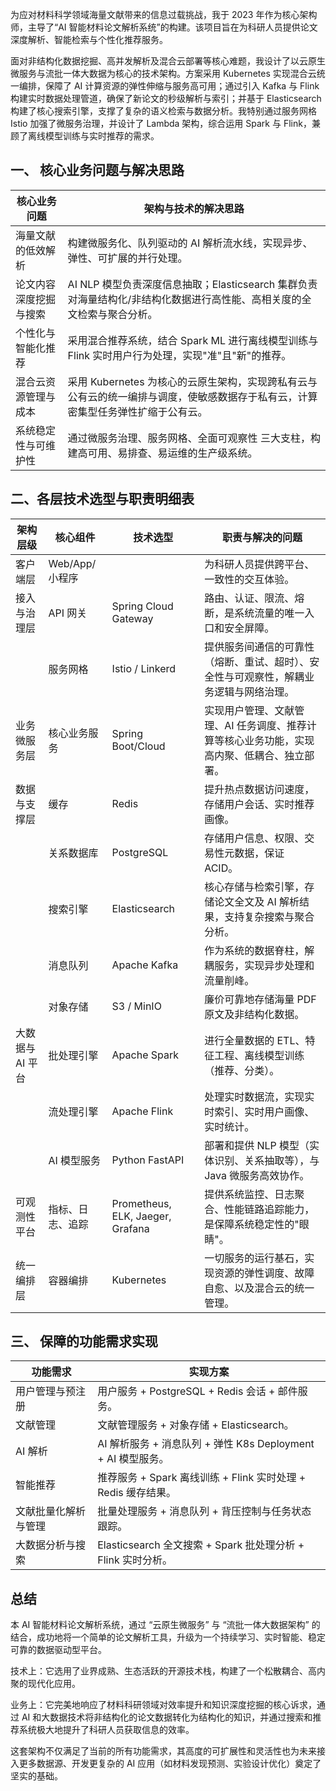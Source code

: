 为应对材料科学领域海量文献带来的信息过载挑战，我于 2023 年作为核心架构师，主导了“AI 智能材料论文解析系统”的构建。该项目旨在为科研人员提供论文深度解析、智能检索与个性化推荐服务。

面对非结构化数据挖掘、高并发解析及混合云部署等核心难题，我设计了以云原生微服务与流批一体大数据为核心的技术架构。方案采用 Kubernetes 实现混合云统一编排，保障了 AI 计算资源的弹性伸缩与服务高可用；通过引入 Kafka 与 Flink 构建实时数据处理管道，确保了新论文的秒级解析与索引；并基于 Elasticsearch 构建了核心搜索引擎，支撑了复杂的语义检索与数据分析。我特别通过服务网格 Istio 加强了微服务治理，并设计了 Lambda 架构，综合运用 Spark 与 Flink，兼顾了离线模型训练与实时推荐的需求。

## 一、 核心业务问题与解决思路

| 核心业务问题           | 架构与技术的解决思路                                                                                                             |
| ---------------------- | -------------------------------------------------------------------------------------------------------------------------------- |
| 海量文献的低效解析     | 构建微服务化、队列驱动的 AI 解析流水线，实现异步、弹性、可扩展的并行处理。                                                       |
| 论文内容深度挖掘与搜索 | AI NLP 模型负责深度信息抽取；Elasticsearch 集群负责对海量结构化/非结构化数据进行高性能、高相关度的全文检索与聚合分析。           |
| 个性化与智能化推荐     | 采用混合推荐系统，结合 Spark ML 进行离线模型训练与 Flink 实时用户行为处理，实现"准"且"新"的推荐。                                |
| 混合云资源管理与成本   | 采用 Kubernetes 为核心的云原生架构，实现跨私有云与公有云的统一编排与调度，使敏感数据存于私有云，计算密集型任务弹性扩缩于公有云。 |
| 系统稳定性与可维护性   | 通过微服务治理、服务网格、全面可观察性 三大支柱，构建高可用、易排查、易运维的生产级系统。                                        |

## 二、各层技术选型与职责明细表

| 架构层级         | 核心组件         | 技术选型                         | 职责与解决的问题                                                                            |
| ---------------- | ---------------- | -------------------------------- | ------------------------------------------------------------------------------------------- |
| 客户端层         | Web/App/小程序   |                                  | 为科研人员提供跨平台、一致性的交互体验。                                                    |
| 接入与治理层     | API 网关         | Spring Cloud Gateway             | 路由、认证、限流、熔断，是系统流量的唯一入口和安全屏障。                                    |
|                  | 服务网格         | Istio / Linkerd                  | 提供服务间通信的可靠性（熔断、重试、超时）、安全性与可观察性，解耦业务逻辑与网络治理。      |
| 业务微服务层     | 核心业务服务     | Spring Boot/Cloud                | 实现用户管理、文献管理、AI 任务调度、推荐计算等核心业务功能，实现高内聚、低耦合、独立部署。 |
| 数据与支撑层     | 缓存             | Redis                            | 提升热点数据访问速度，存储用户会话、实时推荐画像。                                          |
|                  | 关系数据库       | PostgreSQL                       | 存储用户信息、权限、交易性元数据，保证 ACID。                                               |
|                  | 搜索引擎         | Elasticsearch                    | 核心存储与检索引擎，存储论文全文及 AI 解析结果，支持复杂搜索与聚合分析。                    |
|                  | 消息队列         | Apache Kafka                     | 作为系统的数据脊柱，解耦服务，实现异步处理和流量削峰。                                      |
|                  | 对象存储         | S3 / MinIO                       | 廉价可靠地存储海量 PDF 原文及非结构化数据。                                                 |
| 大数据与 AI 平台 | 批处理引擎       | Apache Spark                     | 进行全量数据的 ETL、特征工程、离线模型训练（推荐、分类）。                                  |
|                  | 流处理引擎       | Apache Flink                     | 处理实时数据流，实现实时索引、实时用户画像、实时统计。                                      |
|                  | AI 模型服务      | Python FastAPI                   | 部署和提供 NLP 模型（实体识别、关系抽取等），与 Java 微服务高效协作。                       |
| 可观测性平台     | 指标、日志、追踪 | Prometheus, ELK, Jaeger, Grafana | 提供系统监控、日志聚合、性能链路追踪能力，是保障系统稳定性的"眼睛"。                        |
| 统一编排层       | 容器编排         | Kubernetes                       | 一切服务的运行基石，实现资源的弹性调度、故障自愈、以及混合云的统一管理。                    |

## 三、 保障的功能需求实现

| 功能需求             | 实现方案                                                      |
| -------------------- | ------------------------------------------------------------- |
| 用户管理与预注册     | 用户服务 + PostgreSQL + Redis 会话 + 邮件服务。               |
| 文献管理             | 文献管理服务 + 对象存储 + Elasticsearch。                     |
| AI 解析              | AI 解析服务 + 消息队列 + 弹性 K8s Deployment + AI 模型服务。  |
| 智能推荐             | 推荐服务 + Spark 离线训练 + Flink 实时处理 + Redis 缓存结果。 |
| 文献批量化解析与管理 | 批量处理服务 + 消息队列 + 背压控制与任务状态跟踪。            |
| 大数据分析与搜索     | Elasticsearch 全文搜索 + Spark 批处理分析 + Flink 实时分析。  |

## 总结

本 AI 智能材料论文解析系统，通过 “云原生微服务” 与 “流批一体大数据架构” 的结合，成功地将一个简单的论文解析工具，升级为一个持续学习、实时智能、稳定可靠的数据驱动型平台。

技术上：它选用了业界成熟、生态活跃的开源技术栈，构建了一个松散耦合、高内聚的现代化应用。

业务上：它完美地响应了材料科研领域对效率提升和知识深度挖掘的核心诉求，通过 AI 和大数据技术将非结构化的论文数据转化为结构化的知识，并通过搜索和推荐系统极大地提升了科研人员获取信息的效率。

这套架构不仅满足了当前的所有功能需求，其高度的可扩展性和灵活性也为未来接入更多数据源、开发更复杂的 AI 应用（如材料发现预测、实验设计优化）奠定了坚实的基础。
